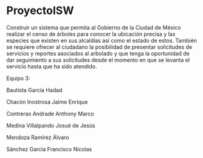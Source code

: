 # ProyectoISW
Construir un sistema que permita al Gobierno de la Ciudad de México realizar el censo de árboles para conocer la ubicación precisa y las especies que existen en sus alcaldías así como el estado de estos. También se requiere ofrecer al ciudadano la posibilidad de presentar solicitudes de servicios y reportes asociados al arbolado y que tenga la oportunidad de dar seguimiento a sus solicitudes desde el momento en que se levanta el servicio hasta que ha sido atendido.

Equipo 3:

Bautista Garcia Hadad

Chacón Inostrosa Jaime Enrique

Contreras Andrade	Anthony Marco

Medina Villalpando Josué de Jesús

Mendoza Ramírez Álvaro

Sánchez García Francisco Nicolas
